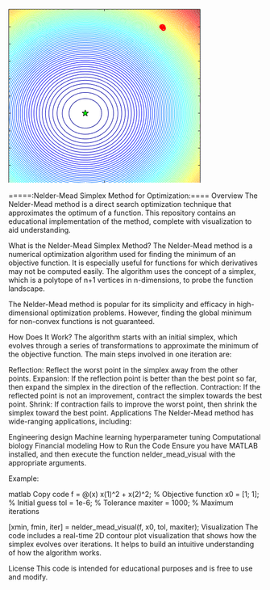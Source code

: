 
![Alt Text for the GIF](https://github.com/prathu1812/nelder_mead_simplex_search/blob/main/Simplex%20Search/nelder_mead_visualization.gif)

=====:Nelder-Mead Simplex Method for Optimization:====
Overview
The Nelder-Mead method is a direct search optimization technique that approximates the optimum of a function. This repository contains an educational implementation of the method, complete with visualization to aid understanding.

What is the Nelder-Mead Simplex Method?
The Nelder-Mead method is a numerical optimization algorithm used for finding the minimum of an objective function. It is especially useful for functions for which derivatives may not be computed easily. The algorithm uses the concept of a simplex, which is a polytope of n+1 vertices in n-dimensions, to probe the function landscape.

The Nelder-Mead method is popular for its simplicity and efficacy in high-dimensional optimization problems. However, finding the global minimum for non-convex functions is not guaranteed.

How Does It Work?
The algorithm starts with an initial simplex, which evolves through a series of transformations to approximate the minimum of the objective function. The main steps involved in one iteration are:

Reflection: Reflect the worst point in the simplex away from the other points.
Expansion: If the reflection point is better than the best point so far, then expand the simplex in the direction of the reflection.
Contraction: If the reflected point is not an improvement, contract the simplex towards the best point.
Shrink: If contraction fails to improve the worst point, then shrink the simplex toward the best point.
Applications
The Nelder-Mead method has wide-ranging applications, including:

Engineering design
Machine learning hyperparameter tuning
Computational biology
Financial modeling
How to Run the Code
Ensure you have MATLAB installed, and then execute the function nelder_mead_visual with the appropriate arguments.

Example:

matlab
Copy code
f = @(x) x(1)^2 + x(2)^2;  % Objective function
x0 = [1; 1];               % Initial guess
tol = 1e-6;                % Tolerance
maxiter = 1000;            % Maximum iterations

[xmin, fmin, iter] = nelder_mead_visual(f, x0, tol, maxiter);
Visualization
The code includes a real-time 2D contour plot visualization that shows how the simplex evolves over iterations. It helps to build an intuitive understanding of how the algorithm works.

License
This code is intended for educational purposes and is free to use and modify.
